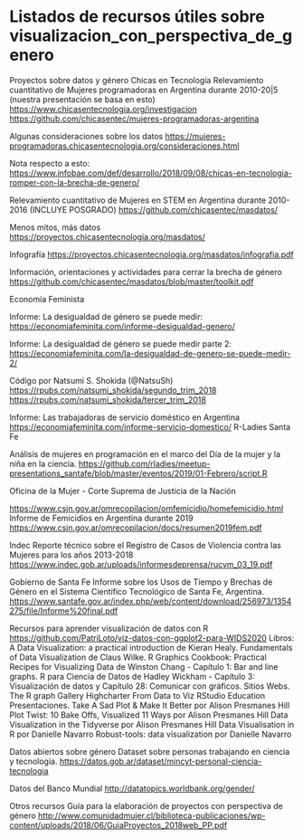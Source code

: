 # Listados de recursos útiles sobre visualizacion_con_perspectiva_de_genero


Proyectos sobre datos y género
Chicas en Tecnología
Relevamiento cuantitativo de Mujeres programadoras en Argentina durante 2010-20|5 (nuestra presentación se basa en esto)
https://www.chicasentecnologia.org/investigacion
https://github.com/chicasentec/mujeres-programadoras-argentina

Algunas consideraciones sobre los datos
https://mujeres-programadoras.chicasentecnologia.org/consideraciones.html

Nota respecto a esto: https://www.infobae.com/def/desarrollo/2018/09/08/chicas-en-tecnologia-romper-con-la-brecha-de-genero/

Relevamiento cuantitativo de Mujeres en STEM en Argentina durante 2010-2016
(INCLUYE POSGRADO)
https://github.com/chicasentec/masdatos/

Menos mitos, más datos
https://proyectos.chicasentecnologia.org/masdatos/

Infografía
https://proyectos.chicasentecnologia.org/masdatos/infografia.pdf

Información, orientaciones y actividades para cerrar la brecha de género
https://github.com/chicasentec/masdatos/blob/master/toolkit.pdf

Economía Feminista

Informe: La desigualdad de género se puede medir: https://economiafeminita.com/informe-desigualdad-genero/

Informe: La desigualdad de género se puede medir parte 2: 
https://economiafeminita.com/la-desigualdad-de-genero-se-puede-medir-2/

Código por Natsumi S. Shokida (@NatsuSh)
https://rpubs.com/natsumi_shokida/segundo_trim_2018
https://rpubs.com/natsumi_shokida/tercer_trim_2018

Informe: Las trabajadoras de servicio doméstico en Argentina
https://economiafeminita.com/informe-servicio-domestico/
R-Ladies Santa Fe

Análisis de mujeres en programación en el marco del Día de la mujer y la niña en la ciencia.
https://github.com/rladies/meetup-presentations_santafe/blob/master/eventos/2019/01-Febrero/script.R

Oficina de la Mujer - Corte Suprema de Justicia de la Nación

https://www.csjn.gov.ar/omrecopilacion/omfemicidio/homefemicidio.html
Informe de Femicidios en Argentina durante 2019
https://www.csjn.gov.ar/omrecopilacion/docs/resumen2019fem.pdf

Indec
Reporte técnico sobre el Registro de Casos de Violencia contra las Mujeres para los años 2013-2018 
https://www.indec.gob.ar/uploads/informesdeprensa/rucvm_03_19.pdf

Gobierno de Santa Fe
Informe sobre los  Usos de Tiempo y Brechas de Género en el Sistema Científico Tecnológico de Santa Fe, Argentina. 
https://www.santafe.gov.ar/index.php/web/content/download/256973/1354275/file/Informe%20final.pdf


Recursos para aprender visualización de datos con R
https://github.com/PatriLoto/viz-datos-con-ggplot2-para-WIDS2020
Libros:
A Data Visualization: a practical introduction de Kieran Healy.
Fundamentals of Data Visualization de Claus Wilke.
R Graphics Cookbook: Practical Recipes for Visualizing Data de Winston Chang - Capítulo 1: Bar and line graphs.
R para Ciencia de Datos de Hadley Wickham - Capítulo 3: Visualización de datos y Capítulo 28: Comunicar con gráficos.
Sitios Webs.
The R graph Gallery
Highcharter
From Data to Viz
RStudio Education
Presentaciones.
Take A Sad Plot & Make It Better por Alison Presmanes Hill
Plot Twist: 10 Bake Offs, Visualized 11 Ways por Alison Presmanes Hill
Data Visualization in the Tidyverse por Alison Presmanes Hill
Data Visualisation in R por Danielle Navarro
Robust-tools: data visualization por Danielle Navarro
 
Datos abiertos sobre género
Dataset sobre personas trabajando en ciencia y tecnología.
https://datos.gob.ar/dataset/mincyt-personal-ciencia-tecnologia 

Datos del Banco Mundial
http://datatopics.worldbank.org/gender/ 
 
Otros recursos
Guía para la elaboración de proyectos con perspectiva de género
http://www.comunidadmujer.cl/biblioteca-publicaciones/wp-content/uploads/2018/06/GuiaProyectos_2018web_PP.pdf


